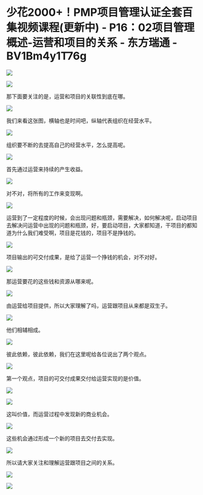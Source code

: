 # 少花2000+！PMP项目管理认证全套百集视频课程(更新中) - P16：02项目管理概述-运营和项目的关系 - 东方瑞通 - BV1Bm4y1T76g

![](img/916b359bb68c5cd0c6e2fdc5aabafa96_0.png)

![](img/916b359bb68c5cd0c6e2fdc5aabafa96_1.png)

那下面要关注的是，运营和项目的关联性到底在哪。

![](img/916b359bb68c5cd0c6e2fdc5aabafa96_3.png)

我们来看这张图，横轴也是时间吧，纵轴代表组织在经营水平。

![](img/916b359bb68c5cd0c6e2fdc5aabafa96_5.png)

组织要不断的去提高自己的经营水平，怎么提高呢。

![](img/916b359bb68c5cd0c6e2fdc5aabafa96_7.png)

首先通过运营来持续的产生收益。

![](img/916b359bb68c5cd0c6e2fdc5aabafa96_9.png)

对不对，将所有的工作来变现啊。

![](img/916b359bb68c5cd0c6e2fdc5aabafa96_11.png)

运营到了一定程度的时候，会出现问题和瓶颈，需要解决，如何解决呢，启动项目去解决问运营中出现的问题和瓶颈，好，要启动项目，大家都知道，干项目的都知道为什么我们难受啊，项目是花钱的，项目不是挣钱的。



![](img/916b359bb68c5cd0c6e2fdc5aabafa96_13.png)

项目输出的可交付成果，是给了运营一个挣钱的机会，对不对好。

![](img/916b359bb68c5cd0c6e2fdc5aabafa96_15.png)

那运营要花的这些钱和资源从哪来呢。

![](img/916b359bb68c5cd0c6e2fdc5aabafa96_17.png)

由运营给项目提供，所以大家理解了吗，运营跟项目从来都是双生子。

![](img/916b359bb68c5cd0c6e2fdc5aabafa96_19.png)

他们相辅相成。

![](img/916b359bb68c5cd0c6e2fdc5aabafa96_21.png)

彼此依赖，彼此依赖，我们在这里呢给各位说出了两个观点。

![](img/916b359bb68c5cd0c6e2fdc5aabafa96_23.png)

第一个观点，项目的可交付成果交付给运营实现的是价值。

![](img/916b359bb68c5cd0c6e2fdc5aabafa96_25.png)

![](img/916b359bb68c5cd0c6e2fdc5aabafa96_26.png)

这叫价值，而运营过程中发现新的商业机会。

![](img/916b359bb68c5cd0c6e2fdc5aabafa96_28.png)

这些机会通过形成一个新的项目去交付去实现。

![](img/916b359bb68c5cd0c6e2fdc5aabafa96_30.png)

所以请大家关注和理解运营跟项目之间的关系。

![](img/916b359bb68c5cd0c6e2fdc5aabafa96_32.png)

![](img/916b359bb68c5cd0c6e2fdc5aabafa96_33.png)